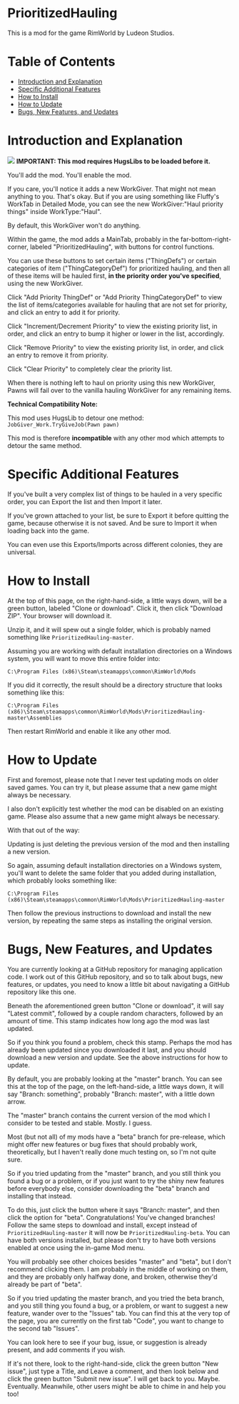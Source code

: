 # PrioritizedHauling

This is a mod for the game RimWorld by Ludeon Studios.

# Table of Contents

* [Introduction and Explanation](#introduction-and-explanation)
* [Specific Additional Features](#specific-additional-features)
* [How to Install](#how-to-install)
* [How to Update](#how-to-update)
* [Bugs, New Features, and Updates](#bugs-new-features-and-updates)

# Introduction and Explanation

[![](http://i.imgur.com/9L4f8u7.png)](https://ludeon.com/forums/index.php?topic=28066.0) **IMPORTANT: This mod requires HugsLibs to be loaded before it.**

You'll add the mod. You'll enable the mod.

If you care, you'll notice it adds a new WorkGiver. That might not mean anything to you. That's okay. But if you are using something like Fluffy's WorkTab in Detailed Mode, you can see the new WorkGiver:"Haul priority things" inside WorkType:"Haul".

By default, this WorkGiver won't do anything.

Within the game, the mod adds a MainTab, probably in the far-bottom-right-corner, labeled "PrioritizedHauling", with buttons for control functions.

You can use these buttons to set certain items ("ThingDefs") or certain categories of item ("ThingCategoryDef") for prioritized hauling, and then all of these items will be hauled first, **in the priority order you've specified**, using the new WorkGiver.

Click "Add Priority ThingDef" or "Add Priority ThingCategoryDef" to view the list of items/categories available for hauling that are not set for priority, and click an entry to add it for priority.

Click "Increment/Decrement Priority" to view the existing priority list, in order, and click an entry to bump it higher or lower in the list, accordingly.

Click "Remove Priority" to view the existing priority list, in order, and click an entry to remove it from priority.

Click "Clear Priority" to completely clear the priority list.

When there is nothing left to haul on priority using this new WorkGiver, Pawns will fail over to the vanilla hauling WorkGiver for any remaining items.

**Technical Compatibility Note:**

This mod uses HugsLib to detour one method: `JobGiver_Work.TryGiveJob(Pawn pawn)`

This mod is therefore **incompatible** with any other mod which attempts to detour the same method.

# Specific Additional Features

If you've built a very complex list of things to be hauled in a very specific order, you can Export the list and then Import it later.

If you've grown attached to your list, be sure to Export it before quitting the game, because otherwise it is not saved. And be sure to Import it when loading back into the game.

You can even use this Exports/Imports across different colonies, they are universal.

# How to Install

At the top of this page, on the right-hand-side, a little ways down, will be a green button, labeled "Clone or download". Click it, then click "Download ZIP". Your browser will download it.

Unzip it, and it will spew out a single folder, which is probably named something like `PrioritizedHauling-master`.

Assuming you are working with default installation directories on a Windows system, you will want to move this entire folder into:

`C:\Program Files (x86)\Steam\steamapps\common\RimWorld\Mods`

If you did it correctly, the result should be a directory structure that looks something like this:

`C:\Program Files (x86)\Steam\steamapps\common\RimWorld\Mods\PrioritizedHauling-master\Assemblies`

Then restart RimWorld and enable it like any other mod.

# How to Update

First and foremost, please note that I never test updating mods on older saved games. You can try it, but please assume that a new game might always be necessary.

I also don't explicitly test whether the mod can be disabled on an existing game. Please also assume that a new game might always be necessary.

With that out of the way:

Updating is just deleting the previous version of the mod and then installing a new version.

So again, assuming default installation directories on a Windows system, you'll want to delete the same folder that you added during installation, which probably looks something like:

`C:\Program Files (x86)\Steam\steamapps\common\RimWorld\Mods\PrioritizedHauling-master`

Then follow the previous instructions to download and install the new version, by repeating the same steps as installing the original version.

# Bugs, New Features, and Updates

You are currently looking at a GitHub repository for managing application code. I work out of this GitHub repository, and so to talk about bugs, new features, or updates, you need to know a little bit about navigating a GitHub repository like this one.

Beneath the aforementioned green button "Clone or download", it will say "Latest commit", followed by a couple random characters, followed by an amount of time. This stamp indicates how long ago the mod was last updated.

So if you think you found a problem, check this stamp. Perhaps the mod has already been updated since you downloaded it last, and you should download a new version and update. See the above instructions for how to update.

By default, you are probably looking at the "master" branch. You can see this at the top of the page, on the left-hand-side, a little ways down, it will say "Branch: something", probably "Branch: master", with a little down arrow.

The "master" branch contains the current version of the mod which I consider to be tested and stable. Mostly. I guess.

Most (but not all) of my mods have a "beta" branch for pre-release, which might offer new features or bug fixes that should probably work, theoretically, but I haven't really done much testing on, so I'm not quite sure.

So if you tried updating from the "master" branch, and you still think you found a bug or a problem, or if you just want to try the shiny new features before everybody else, consider downloading the "beta" branch and installing that instead.

To do this, just click the button where it says "Branch: master", and then click the option for "beta". Congratulations! You've changed branches! Follow the same steps to download and install, except instead of `PrioritizedHauling-master` it will now be `PrioritizedHauling-beta`. You can have both versions installed, but please don't try to have both versions enabled at once using the in-game Mod menu.

You will probably see other choices besides "master" and "beta", but I don't recommend clicking them. I am probably in the middle of working on them, and they are probably only halfway done, and broken, otherwise they'd already be part of "beta".

So if you tried updating the master branch, and you tried the beta branch, and you still thing you found a bug, or a problem, or want to suggest a new feature, wander over to the "Issues" tab. You can find this at the very top of the page, you are currently on the first tab "Code", you want to change to the second tab "Issues".

You can look here to see if your bug, issue, or suggestion is already present, and add comments if you wish.

If it's not there, look to the right-hand-side, click the green button "New issue", just type a Title, and Leave a comment, and then look below and click the green button "Submit new issue". I will get back to you. Maybe. Eventually. Meanwhile, other users might be able to chime in and help you too!
